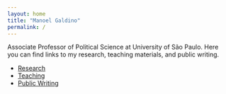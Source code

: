```yaml
---
layout: home
title: "Manoel Galdino"
permalink: /
---
```

Associate Professor of Political Science at University of São Paulo. Here you can find links to my research, teaching materials, and public writing.

- [Research](research/)  
- [Teaching](teaching/)  
- [Public Writing](public-writing/)  